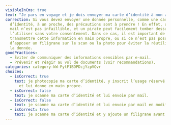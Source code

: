 ```yaml
---
visibleInCms: true
text: "Je pars en voyage et je dois envoyer ma carte d’identité à mon ami : "
correction: Si vous devez envoyer une donnée personnelle, comme une carte
  d’identité, à un proche, des précautions sont à prendre ! En effet, une boîte
  mail n’est pas infaillible, et un pirate peut facilement tomber dessus et
  l’utiliser sans votre consentement. Dans ce cas, il est important de
  transmettre cette information en main propre, ou si ce n’est pas possible,
  d’apposer un filigrane sur le scan ou la photo pour éviter la réutilisation de
  la donnée.
goodPractices:
  - Éviter de communiquer des informations sensibles par e-mail.
  - Prévenir et réagir au vol de documents (voir recommandations).
categories: category-kW-FytF1BDPDcjYzpVQvr
choices:
  - isCorrect: true
    text: je photocopie ma carte d’identité, y inscrit l’usage réservé et la date,
      et lui donne en main propre.
  - isCorrect: false
    text: je scanne ma carte d’identité et lui envoie par mail.
  - isCorrect: false
    text: je scanne ma carte d’identité et lui envoie par mail en modifiant l’objet.
  - isCorrect: true
    text: je scanne ma carte d’identité et y ajoute un filigrane avant de l’envoyer.
---
```

